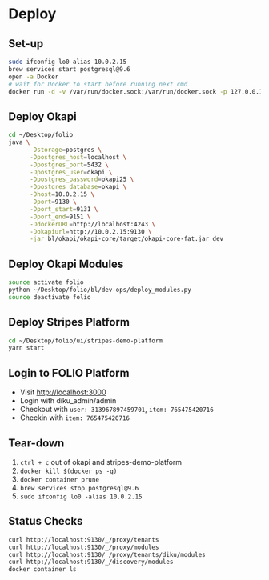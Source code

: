 # Deploy

## Set-up

```bash
sudo ifconfig lo0 alias 10.0.2.15
brew services start postgresql@9.6
open -a Docker
# wait for Docker to start before running next cmd
docker run -d -v /var/run/docker.sock:/var/run/docker.sock -p 127.0.0.1:4243:4243 bobrik/socat TCP-LISTEN:4243,fork UNIX-CONNECT:/var/run/docker.sock
```

## Deploy Okapi

```bash
cd ~/Desktop/folio
java \
      -Dstorage=postgres \
      -Dpostgres_host=localhost \
      -Dpostgres_port=5432 \
      -Dpostgres_user=okapi \
      -Dpostgres_password=okapi25 \
      -Dpostgres_database=okapi \
      -Dhost=10.0.2.15 \
      -Dport=9130 \
      -Dport_start=9131 \
      -Dport_end=9151 \
      -DdockerURL=http://localhost:4243 \
      -Dokapiurl=http://10.0.2.15:9130 \
      -jar bl/okapi/okapi-core/target/okapi-core-fat.jar dev
```

## Deploy Okapi Modules

```bash
source activate folio
python ~/Desktop/folio/bl/dev-ops/deploy_modules.py
source deactivate folio
```

## Deploy Stripes Platform

```bash
cd ~/Desktop/folio/ui/stripes-demo-platform
yarn start
```

## Login to FOLIO Platform

- Visit <http://localhost:3000>
- Login with diku_admin/admin
- Checkout with `user: 313967897459701`, `item: 765475420716`
- Checkin with `item: 765475420716`

## Tear-down

1. `ctrl + c` out of okapi and stripes-demo-platform
1. `docker kill $(docker ps -q)`
1. `docker container prune`
1. `brew services stop postgresql@9.6`
1. `sudo ifconfig lo0 -alias 10.0.2.15`

## Status Checks

```bash
curl http://localhost:9130/_/proxy/tenants
curl http://localhost:9130/_/proxy/modules
curl http://localhost:9130/_/proxy/tenants/diku/modules
curl http://localhost:9130/_/discovery/modules
docker container ls
```
